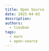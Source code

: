 ```yaml
---
title: Open Source
date: 2025-04-03
description:
authors:
  - tieubao
tags:
  - earn
  - open-source
---
```

